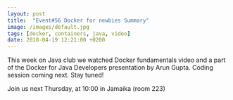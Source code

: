 ```yaml
---
layout: post
title:  "Event#56 Docker for newbies Summary"
image: /images/default.jpg
tags: [docker, containers, java, video]
date: 2018-04-19 12:21:00 +0200
---
```


This week on Java club
we watched Docker fundamentals video and a part of the Docker for Java Developers presentation by Arun Gupta. Coding session coming next. Stay tuned!  []()

Join us next Thursday, at 10:00 in Jamaika (room 223)

